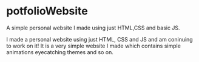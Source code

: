 # potfolioWebsite
A simple personal website I made using just HTML,CSS and basic JS.

I made a personal website using just HTML, CSS and JS and am coninuing to work on it! It is a very simple website I made which contains simple animations eyecatching themes and so on.
